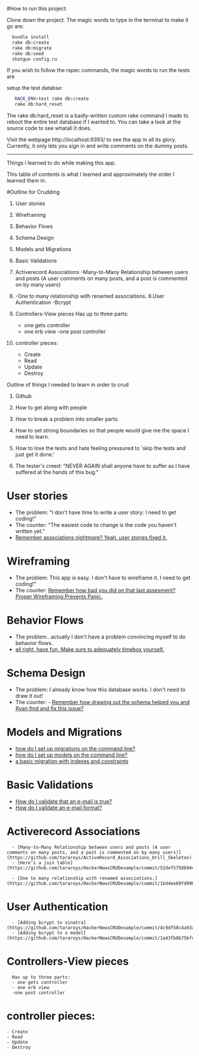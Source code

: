 #How to run this project: 

Clone down the project. The magic words to type in the terminal to make it go are: 

```bash
  bundle install
  rake db:create
  rake db:migrate
  rake db:seed
  shotgun config.ru
```

If you wish to follow the rspec commands, the magic words to run the tests are 

setup the test databse: 

```bash 
   RACK_ENV=test rake db:create
   rake db:hard_reset 
```

The rake db:hard_reset is a badly-written custom rake command I made to reboot the entire test database if I wanted to. You can take a look at the source code to see whatall it does.

Visit the webpage http://localhost:9393/ to see the app in all its glory.  Currently, it only lets you sign in and write comments on the dummy posts.


------------------------------------------------------------------------------------------------------------

Things I learned to do while making this app.

This table of contents is what I learned and approximately the order I learned them in.

#Outline for Crudding

1. User stories 
2. Wireframing
3. Behavior Flows
4. Schema Design
5. Models and Migrations
6. Basic Validations
7. Activerecord Associations 
      -Many-to-Many Relationship between users and posts (A user comments on many posts, and a post is commented on by many users) 
8.    -One to many relationship with renamed associations. 
9.User Authentication
      -Bcrypt

10. Controllers-View pieces
      Has up to three parts: 
      - one gets controller
      - one erb view
      -one post controller

11. controller pieces: 
    - Create 
    - Read 
    - Update
    - Destroy 


Outline of things I needed to learn in order to crud
1. Github 
2. How to get along with people
3. How to break a problem into smaller parts
4. How to set strong boundaries so that people would give me the space I need to learn. 
5. How to love the tests and hate feeling pressured to 'skip the tests and just get it done.'

6. The tester's creed: "NEVER AGAIN shall anyone have to suffer as I have suffered at the hands of this bug." 



# User stories 
  - The problem: "I don't have time to write a user story: I need to get coding!"
  - The counter: "The easiest code to change is the code you haven't written yet."
  - [Remember associations nightmare? Yeah. user stories fixed it.](https://github.com/tararoys/HackerNewsCRUDexample/commit/a970f6b95394fb5de4fe17c88fdd8876ad60baaf)

# Wireframing
  - The problem: This app is easy.  I don't have to wireframe it. I need to get coding!" 
  - The counter: [Remember how bad you did on that last assesment? Proper Wireframing Prevents Panic.](https://github.com/tararoys/phase-2-assessment)

# Behavior Flows
  - The problem...actually I don't have a problem convincing myself to do behavior flows. 
  - [all right, have fun.  Make sure to adequately timebox yourself.](https://github.com/tararoys/Sinatra-Skills)

# Schema Design
  - The problem: I already know how this database works.  I don't need to draw it out! 
  - The counter:   - [Remember how drawing out the schema helped you and Ryan find and fix this issue? ](https://github.com/tararoys/HackerNewsCRUDexample/commit/1bd4ee69fd99658a0854c5b3cfc879fa296b8e3e)

# Models and Migrations
  - [how do I set up migrations on the command line?](https://github.com/tararoys/basic_crud#migrations)
  - [how do I set up models on the command line?](https://github.com/tararoys/basic_crud/#rakegeneratemodel)
  - [a basic migration with indexes and constraints](https://github.com/tararoys/HackerNewsCRUDexample/blob/5d45968d04a20f704a9059c12911a5bf69b3cffe/db/migrate/20140226092539_create_users.rb)

# Basic Validations
  - [How do I validate that an e-mail is true?](https://github.com/tararoys/HackerNewsCRUDexample/commit/eea00100d8b7d84b8c06049ac71336b9456bab13)
  - [How do I validate an e-mail format?](https://github.com/tararoys/HackerNewsCRUDexample/commit/64d92f01a91ea5a8e60290fdf6dca905a7d08201)

# Activerecord Associations 
      - [Many-to-Many Relationship between users and posts (A user comments on many posts, and a post is commented on by many users)](https://github.com/tararoys/ActiveRecord_Associations_Drill_Skeleton)
      - [Here's a join table](https://github.com/tararoys/HackerNewsCRUDexample/commit/52def5758b94ca22467639bb66af69df27922ba1) 

      - [One to many relationship with renamed associations.](https://github.com/tararoys/HackerNewsCRUDexample/commit/1bd4ee69fd99658a0854c5b3cfc879fa296b8e3e)

# User Authentication
      - [Adding bcrypt to sinatra](https://github.com/tararoys/HackerNewsCRUDexample/commit/4c9df50c4a93a5157d9080ae2dfd1b1b10868aef)
      - [Adding bcrypt to a model](https://github.com/tararoys/HackerNewsCRUDexample/commit/1a43fb8b75bfdf1636a42f0d44803a9d3150fa42) 

# Controllers-View pieces
      Has up to three parts: 
      - one gets controller
      - one erb view
      -one post controller

# controller pieces: 
    - Create 
    - Read 
    - Update
    - Destroy 